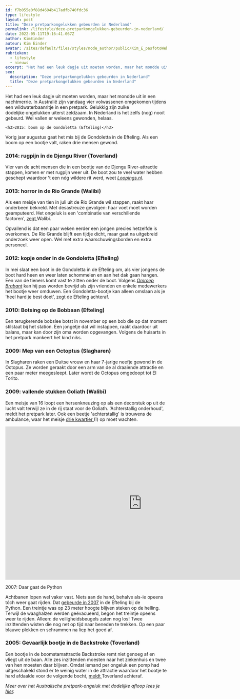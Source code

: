 ```yaml
---
id: f7b055e0f88d4694b417adfb740fdc36
type: lifestyle
layout: post
title: "Deze pretparkongelukken gebeurden in Nederland"
permalink: /lifestyle/deze-pretparkongelukken-gebeurden-in-nederland/
date: 2022-05-11T19:16:41.067Z
author: KimEinder
auteur: Kim Einder
avatar: /sites/default/files/styles/node_author/public/Kim_E_pasfotoWebsite.jpg?itok=eT3Ghnc4
rubrieken:
  - lifestyle
  - nieuws
excerpt: "Het had een leuk dagje uit moeten worden, maar het mondde uit in een nachtmerrie. In Australië zijn vandaag vier volwassenen omgekomen tijdens een wildwaterbaanritje in een pretpark. Gelukkig zijn zulke dodelijke ongelukken uiterst zeldzaam. In Nederland is het zelfs (nog) nooit gebeurd. Wel vallen er weleens gewonden, helaas.  "
seo:
  description: "Deze pretparkongelukken gebeurden in Nederland"
  title: "Deze pretparkongelukken gebeurden in Nederland"
---
```

Het had een leuk dagje uit moeten worden, maar het mondde uit in een nachtmerrie. In Australië zijn vandaag vier volwassenen omgekomen tijdens een wildwaterbaanritje in een pretpark. Gelukkig zijn zulke dodelijke ongelukken uiterst zeldzaam. In Nederland is het zelfs (nog) nooit gebeurd. Wel vallen er weleens gewonden, helaas.  

    <h3>2015: boom op de Gondoletta (Efteling)</h3>
<p>Vorig jaar augustus gaat het mis bij de Gondoletta in de Efteling. Als een boom op een bootje valt, raken drie mensen gewond.</p>
<h3>2014: rugpijn in de Djengu River (Toverland)</h3>
<p>Vier van de acht mensen die in een bootje van de Djengu River-attractie stappen, komen er met rugpijn weer uit. De boot zou te veel water hebben geschept waardoor 't een nóg wildere rit werd, weet <a href="http://www.looopings.nl/weblog/2635/Oorzaak-ongeluk-Toverland-kapotte-boot.html" target="_blank"><em>Loopings.nl</em></a>.</p>
<h3>2013: horror in de Rio Grande (Walibi)</h3>
<p>Als een meisje van tien in juli uit de Rio Grande wil stappen, raakt haar onderbeen bekneld. Met desastreuze gevolgen: haar voet moet worden geamputeerd. Het ongeluk is een 'combinatie van verschillende factoren', <a href="http://www.metronieuws.nl/binnenland/2013/08/el-rio-grande-in-walibi-holland-weer-geopend" target="_blank">zegt </a>Walibi.</p>
<p>Opvallend is dat een paar weken eerder een jongen precies hetzelfde is overkomen. De Rio Grande blijft een tijdje dicht, maar gaat na uitgebreid onderzoek weer open. Wel met extra waarschuwingsborden en extra personeel.</p>
<h3>2012: kopje onder in de Gondoletta (Efteling)</h3>
<p>In mei slaat een boot in de Gondoletta in de Efteling om, als vier jongens de boot hard heen en weer laten schommelen en aan het dak gaan hangen. Een van de tieners komt vast te zitten onder de boot. Volgens <a href="http://www.omroepbrabant.nl/?news/175071712/Jongens+uit+Den+Bosch+laten+bootje+Efteling+omslaan,+%C3%A9%C3%A9n+gewonde+.aspx"><em>Omroep Brabant</em></a> kan hij pas worden bevrijd als zijn vrienden en enkele medewerkers het bootje weer omduwen. Een Gondoletta-bootje kan alleen omslaan als je 'heel hard je best doet', zegt de Efteling achteraf.</p>
<h3>2010: Botsing op de Bobbaan (Efteling)</h3>
<p>Een terugkerende bobslee botst in november op een bob die op dat moment stilstaat bij het station. Een jongetje dat wil instappen, raakt daardoor uit balans, maar kan door zijn oma worden opgevangen. Volgens de huisarts in het pretpark mankeert het kind niks.</p>
<h3>2009: Mep van een Octoptus (Slagharen)</h3>
<p>In Slagharen raken een Duitse vrouw en haar 7-jarige neefje gewond in de Octopus. Ze worden geraakt door een arm van de al draaiende attractie en een paar meter meegesleept. Later wordt de Octopus omgedoopt tot El Torito.</p>
<h3>2009: vallende stukken Goliath (Walibi)</h3>
<p>Een meisje van 16 loopt een hersenkneuzing op als een decorstuk op uit de lucht valt terwijl ze in de rij staat voor de Goliath. 'Achterstallig onderhoud', meldt het pretpark later. Ook een beetje 'achterstallig' is trouwens de ambulance, waar het meisje <a href="http://www.destentor.nl/regio/noordoostpolder/ongeluk-op-walibi-world-krijgt-staartje-1.3008992" target="_blank">drie kwartier </a>(!) op moet wachten.</p>
<p><iframe allowfullscreen="" frameborder="0" height="478" src="https://www.youtube-nocookie.com/embed/heT0OGQA7yk?rel=0" width="850"></iframe></p>
<p>2007: Daar gaat de Python</p>
<p>Achtbanen lopen wel vaker vast. Niets aan de hand, behalve als-ie opeens tóch weer gaat rijden. Dat <a href="http://www.omroepbrabant.nl/?news/85206542/Efteling+ongeluk+gebeurt+niet+nogmaals.aspx" target="_blank">gebeurde in 2007</a> in de Efteling bij de Python. Een treintje was op 23 meter hoogte blijven steken op de helling. Terwijl de waaghalzen werden geëvacueerd, begon het treintje opeens weer te rijden. Alleen: de veiligheidsbeugels zaten nog los! Twee inzittenden wisten die nog net op tijd naar beneden te trekken. Op een paar blauwe plekken en schrammen na liep het goed af. </p>
<h3>2005: Gevaarlijk bootje in de Backstroke (Toverland)</h3>
<p>Een bootje in de boomstamattractie Backstroke remt niet genoeg af en vliegt uit de baan. Alle zes inzittenden moesten naar het ziekenhuis en twee van hen moesten daar blijven. Omdat iemand per ongeluk een pomp had uitgeschakeld stond er te weinig water in de attractie waardoor het bootje te hard afdaalde voor de volgende bocht, <a href="http://www.rides.nl/nieuws/355/gewonden-door-ongeluk-in-toverland-update-3.html">meldt </a>Toverland achteraf.</p>
<p><em>Meer over het Australische pretpark-ongeluk met dodelijke afloop lees je <a href="/nieuws/4-doden-bij-ongeluk-australisch-pretpark">hier</a>.</em></p>  
